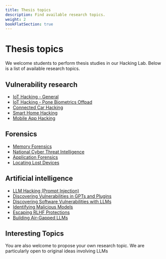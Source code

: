 ```yaml
---
title: Thesis topics
description: Find available research topics.
weight: 2
bookFlatSection: true
---
```


# Thesis topics

We welcome students to perform thesis studies in our Hacking Lab. 
Below is a list of available research topics. 

## Vulnerability research

- [IoT Hacking - General](open/24-00-hacking-iot)  
- [IoT Hacking - Pone Biometrics Offpad](open/24-02-hacking-pone-biometrics-offpad)  
- [Connected Car Hacking](open/24-03-hacking-connected-cars)
- [Smart Home Hacking](open/24-07-hacking-smart-home)
- [Mobile App Hacking](open/24-06-hacking-applications)
<!-- - [IoT Hacking - Connected Charging Stations](open/24-13-hacking-connected-charging-stations) {{< suspended >}} -->
<!-- - [IoT Hacking - Smart Meter](open/24-14-hacking-smart-meters) {{< suspended >}} -->
<!-- - [IoT Hacking - Smart Insulin Pump](open/24-15-hacking-smart-insulin-pump) -->

## Forensics

- [Memory Forensics](open/24-01-memory-forensics)
- [National Cyber Threat Intelligence](open/24-04-cyber-threat-intelligence)
- [Application Forensics](open/24-05-application-forensics)
- [Locating Lost Devices](open/24-17-locating-lost-devices)

## Artificial intelligence

- [LLM Hacking (Prompt Injection)](open/24-08-llm-prompt-injection)
- [Discovering Vulnerabilities in GPTs and Plugins](open/24-09-llm-hacking-gpts)
- [Discovering Software Vulnerabilities with LLMs](open/24-16-llm-hacking-software)
- [Identifying Malicious Models](open/24-10-llm-malicious-models)
- [Escaping RLHF Protections](open/24-11-llm-escaping-rlhf-protection)
- [Building Air-Gapped LLMs](open/24-12-llm-air-gap)

## Interesting Topics

You are also welcome to propose your own research topic. We are particularly open to original ideas involving LLMs

